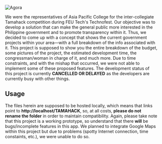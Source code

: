 <style>
img[src$="centerme"] {
  display:block;
  margin: 0 auto;
}
</style>
![Agora](https://2.bp.blogspot.com/-qDCTwfyiRFI/WQZasgXM78I/AAAAAAAAA3w/9BiJCR3F35Ijmd_HrRggRWNMlO8d7VewgCLcB/s350/agora.png)

We were the representatives of Asia Pacific College for the inter-collegiate Tamahack competition during FEU Tech's Technofest. Our objective was to develop a solution that can make the general public more interested in the Philippine government and to promote transparency within it. Thus, we decided to come up with a concept that shows the current government projects within your area—with a full breakdown of the info associated with it. This project is supposed to show you the entire breakdown of the budget, some pictures of the project, the estimated development time, the congressman/woman in charge of it, and much more. Due to time constraints, and with the mishap that occurred, we were not able to implement some of these proposed features. The development status of this project is currently **CANCELLED OR DELAYED** as the developers are currently busy with other things.

## Usage
The files herein are supposed to be hosted locally, which means that links point to **http://localhost/TAMAHACK**, so, at all costs, **please do not rename the folder** in order to maintain compatibility. Again, please take note that this project is a working prototype, so understand that there **will** be bugs/incomplete features in this app. We planned to integrate Google Maps within this project but due to problems (spotty Internet connection, time constaints, etc.), we were unable to do so.
